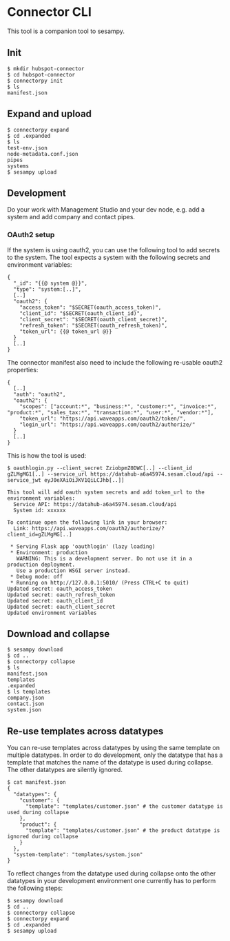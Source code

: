 # Connector CLI

This tool is a companion tool to sesampy.

## Init
```commandline
$ mkdir hubspot-connector
$ cd hubspot-connector
$ connectorpy init
$ ls
manifest.json
```

## Expand and upload
```commandline
$ connectorpy expand
$ cd .expanded
$ ls
test-env.json
node-metadata.conf.json
pipes
systems
$ sesampy upload
```

## Development
Do your work with Management Studio and your dev node, e.g. add a system and add company and contact pipes.


### OAuth2 setup
If the system is using oauth2, you can use the following tool to add secrets to the system. The tool expects a system with the following secrets and environment variables:
```
{
  "_id": "{{@ system @}}",
  "type": "system:[..]",
  [..]
  "oauth2": {
    "access_token": "$SECRET(oauth_access_token)",
    "client_id": "$SECRET(oauth_client_id)",
    "client_secret": "$SECRET(oauth_client_secret)",
    "refresh_token": "$SECRET(oauth_refresh_token)",
    "token_url": {{@ token_url @}}
  }
  [..]
}
```
The connector manifest also need to include the following re-usable oauth2 properties:
```
{
  [..]
  "auth": "oauth2",
  "oauth2": {
    "scopes": ["account:*", "business:*", "customer:*", "invoice:*", "product:*", "sales_tax:*", "transaction:*", "user:*", "vendor:*"],
    "token_url": "https://api.waveapps.com/oauth2/token/",
    "login_url": "https://api.waveapps.com/oauth2/authorize/"
  }
  [..]
}
```
This is how the tool is used:
```commandline
$ oauthlogin.py --client_secret ZziobpmZ0DWC[..] --client_id gZLMgMG1[..] --service_url https://datahub-a6a45974.sesam.cloud/api --service_jwt eyJ0eXAiOiJKV1QiLCJhb[..]]

This tool will add oauth system secrets and add token_url to the environment variables:
  Service API: https://datahub-a6a45974.sesam.cloud/api
  System id: xxxxxx

To continue open the following link in your browser:
  Link: https://api.waveapps.com/oauth2/authorize/?client_id=gZLMgMG[..]

 * Serving Flask app 'oauthlogin' (lazy loading)
 * Environment: production
   WARNING: This is a development server. Do not use it in a production deployment.
   Use a production WSGI server instead.
 * Debug mode: off
 * Running on http://127.0.0.1:5010/ (Press CTRL+C to quit)
Updated secret: oauth_access_token
Updated secret: oauth_refresh_token
Updated secret: oauth_client_id
Updated secret: oauth_client_secret
Updated environment variables
```

## Download and collapse
```commandline
$ sesampy download
$ cd ..
$ connectorpy collapse
$ ls
manifest.json
templates
.expanded
$ ls templates
company.json
contact.json
system.json
```

## Re-use templates across datatypes
You can re-use templates across datatypes by using the same template on multiple datatypes. In order to do development, only the datatype that has a template that matches the name of the datatype is used during collapse. The other datatypes are silently ignored.

```commandline
$ cat manifest.json 
{
  "datatypes": {
    "customer": {
      "template": "templates/customer.json" # the customer datatype is used during collapse
    },
    "product": {
      "template": "templates/customer.json" # the product datatype is ignored during collapse
    }
  },
  "system-template": "templates/system.json"
}
```

To reflect changes from the datatype used during collapse onto the other datatypes in your development environment one currently has to perform the following steps:
```commandline
$ sesampy download
$ cd ..
$ connectorpy collapse
$ connectorpy expand
$ cd .expanded
$ sesampy upload
```
